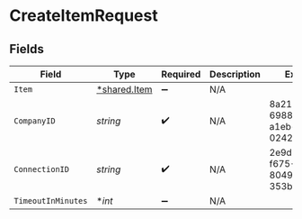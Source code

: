 # CreateItemRequest


## Fields

| Field                                       | Type                                        | Required                                    | Description                                 | Example                                     |
| ------------------------------------------- | ------------------------------------------- | ------------------------------------------- | ------------------------------------------- | ------------------------------------------- |
| `Item`                                      | [*shared.Item](../../models/shared/item.md) | :heavy_minus_sign:                          | N/A                                         |                                             |
| `CompanyID`                                 | *string*                                    | :heavy_check_mark:                          | N/A                                         | 8a210b68-6988-11ed-a1eb-0242ac120002        |
| `ConnectionID`                              | *string*                                    | :heavy_check_mark:                          | N/A                                         | 2e9d2c44-f675-40ba-8049-353bfcb5e171        |
| `TimeoutInMinutes`                          | **int*                                      | :heavy_minus_sign:                          | N/A                                         |                                             |